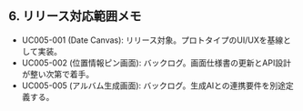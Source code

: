 ﻿
## 6. リリース対応範囲メモ
- UC005-001 (Date Canvas): リリース対象。プロトタイプのUI/UXを基線として実装。
- UC005-002 (位置情報ピン画面): バックログ。画面仕様書の更新とAPI設計が整い次第で着手。
- UC005-005 (アルバム生成画面): バックログ。生成AIとの連携要件を別途定義する。
